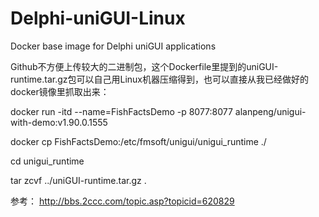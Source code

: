 # Delphi-uniGUI-Linux
Docker base image for Delphi uniGUI applications

Github不方便上传较大的二进制包，这个Dockerfile里提到的uniGUI-runtime.tar.gz包可以自己用Linux机器压缩得到，也可以直接从我已经做好的docker镜像里抓取出来：

docker run -itd --name=FishFactsDemo -p 8077:8077 alanpeng/unigui-with-demo:v1.90.0.1555

docker cp FishFactsDemo:/etc/fmsoft/unigui/unigui_runtime ./

cd unigui_runtime

tar zcvf ../uniGUI-runtime.tar.gz .

参考： http://bbs.2ccc.com/topic.asp?topicid=620829
